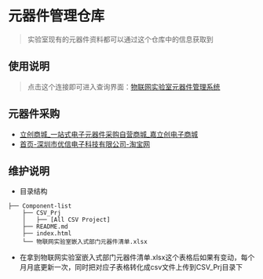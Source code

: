 # 元器件管理仓库

> 实验室现有的元器件资料都可以通过这个仓库中的信息获取到
> 

## 使用说明

> 点击这个连接即可进入查询界面：[物联网实验室元器件管理系统](https://csust-iotqrs.github.io/Component-list/)
> 

## 元器件采购

- [立创商城_一站式电子元器件采购自营商城_嘉立创电子商城](https://www.szlcsc.com/?lcsc_vid=Q1dcAwVfFFlfVwdeRwdcA1QFQ1VdAwBWFQVXAlBTE1cxVlNTQVRZVFJeRlFWUzsOAxUeFF5JWAIASQYPGQZABAsLWA%3D%3D)
- [首页-深圳市优信电子科技有限公司-淘宝网](https://shop131282813.taobao.com/?spm=a21n57.shop_search.0.0.603724c9fh0J0Z)

## 维护说明

- 目录结构

```
├── Component-list
    ├── CSV_Prj
    │   ├── [All CSV Project]
    ├── README.md
    ├── index.html
    └── 物联网实验室嵌入式部门元器件清单.xlsx
```

- 在拿到物联网实验室嵌入式部门元器件清单.xlsx这个表格后如果有变动，每个月月底更新一次，同时把对应子表格转化成csv文件上传到CSV_Prj目录下
